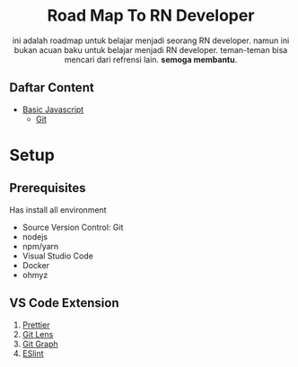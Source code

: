 <div align="center">
<h1>Road Map To RN Developer</h1>

<p>ini adalah roadmap untuk belajar menjadi seorang RN developer.
namun ini bukan acuan baku untuk belajar menjadi RN developer.
teman-teman bisa mencari dari refrensi lain.
<strong>semoga membantu</strong>.</p>
</div>

## Daftar Content

- [Basic Javascript](modules/01.Basic/readme.md)
    - [Git](modules/01.Basic/01.git.md)

# Setup

## Prerequisites

Has install all environment

- Source Version Control: Git
- nodejs
- npm/yarn
- Visual Studio Code
- Docker
- ohmyz

## VS Code Extension

1. [Prettier](https://marketplace.visualstudio.com/items?itemName=esbenp.prettier-vscode)
2. [Git Lens](https://marketplace.visualstudio.com/items?itemName=eamodio.gitlens)
3. [Git Graph](https://marketplace.visualstudio.com/items?itemName=mhutchie.git-graph)
4. [ESlint](https://marketplace.visualstudio.com/items?itemName=dbaeumer.vscode-eslint)

